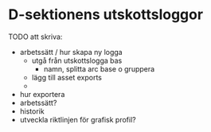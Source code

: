 # D-sektionens utskottsloggor

TODO att skriva: 

- arbetssätt / hur skapa ny logga 
  - utgå från utskottslogga bas
  	- namn, splitta arc base o gruppera
  - lägg till asset exports
  - 
- hur exportera
- arbetssätt?
- historik
- utveckla riktlinjen för grafisk profil?
